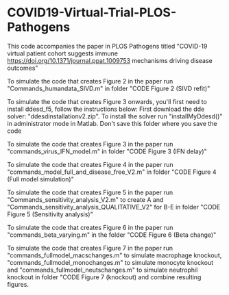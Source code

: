 # COVID19-Virtual-Trial-PLOS-Pathogens
This code accompanies the paper in PLOS Pathogens titled "COVID-19 virtual patient cohort suggests immune https://doi.org/10.1371/journal.ppat.1009753 mechanisms driving disease outcomes" 

To simulate the code that creates Figure 2 in the paper run "Commands_humandata_SIVD.m" in folder "CODE Figure 2 (SIVD refit)"

To simulate the code that creates Figure 3 onwards, you'll first need to install ddesd_f5, follow the instructions below: 
First download the dde solver: "ddesdinstallationv2.zip". To install the solver run "installMyDdesd()" in administrator mode in Matlab. Don't save this folder where you save the code

To simulate the code that creates Figure 3 in the paper run "commands_virus_IFN_model.m" in folder "CODE Figure 3 (IFN delay)"

To simulate the code that creates Figure 4 in the paper run "commands_model_full_and_disease_free_V2.m" in folder "CODE Figure 4 (Full model simulation)"

To simulate the code that creates Figure 5 in the paper run "Commands_sensitivity_analysis_V2.m" to create A and "Commands_sensitivity_analysis_QUALITATIVE_V2" for B-E in folder "CODE Figure 5 (Sensitivity analysis)"

To simulate the code that creates Figure 6 in the paper run "commands_beta_varying.m" in the folder "CODE Figure 6 (Beta change)"

To simulate the code that creates Figure 7 in the paper run "commands_fullmodel_macschanges.m" to simulate macrophage knockout, "commands_fullmodel_monochanges.m" to simulate monocyte knockout and "commands_fullmodel_neutschanges.m" to simulate neutrophil knockout in folder "CODE Figure 7 (knockout) and combine resulting figures. 

